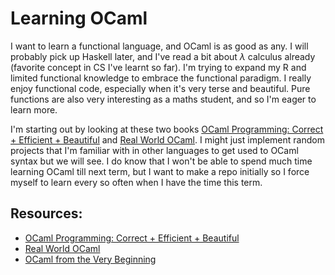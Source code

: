 # Learning OCaml
I want to learn a functional language, and OCaml is as good as any. I will probably pick up Haskell later, and I've read a bit about $\lambda$ calculus already (favorite concept in CS I've learnt so far). I'm trying to expand my R and limited functional knowledge to embrace the functional paradigm. I really enjoy functional code, especially when it's very terse and beautiful. Pure functions are also very interesting as a maths student, and so I'm eager to learn more.

I'm starting out by looking at these two books [OCaml Programming: Correct + Efficient + Beautiful](https://cs3110.github.io/textbook/cover.html#) and [Real World OCaml](https://dev.realworldocaml.org/index.html). I might just implement random projects that I'm familiar with in other languages to get used to OCaml syntax but we will see. I do know that I won't be able to spend much time learning OCaml till next term, but I want to make a repo initially so I force myself to learn every so often when I have the time this term.

## Resources:
 * [OCaml Programming: Correct + Efficient + Beautiful](https://cs3110.github.io/textbook/cover.html#)
 * [Real World OCaml](https://dev.realworldocaml.org/index.html)
 * [OCaml from the Very Beginning](https://ocaml-book.com/)